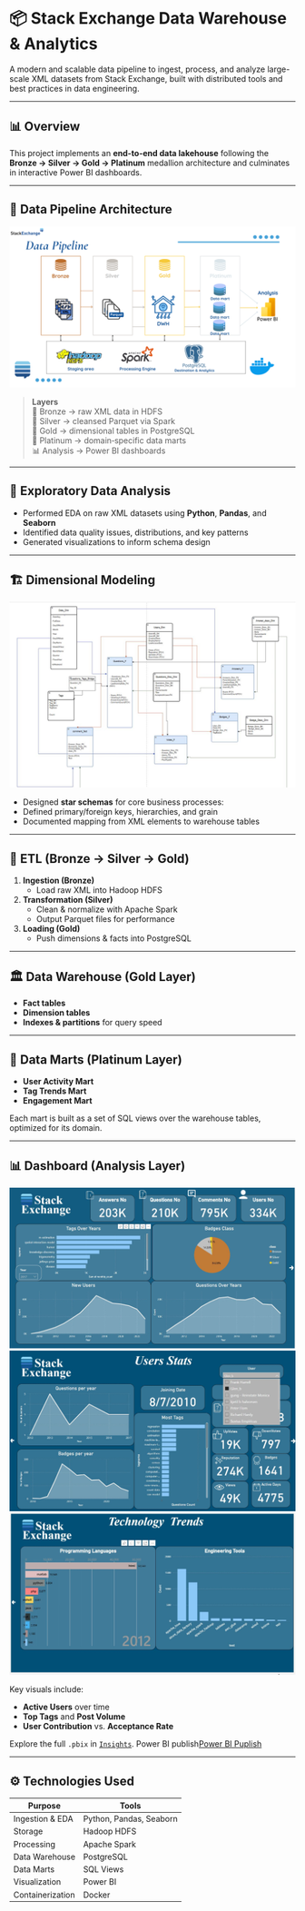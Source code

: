 # 📦 Stack Exchange Data Warehouse & Analytics

A modern and scalable data pipeline to ingest, process, and analyze large-scale XML datasets from Stack Exchange, built with distributed tools and best practices in data engineering.

---

## 📊 Overview

This project implements an **end-to-end data lakehouse** following the **Bronze → Silver → Gold → Platinum** medallion architecture and culminates in interactive Power BI dashboards.

---

## 🔁 Data Pipeline Architecture

![Medallion Architecture](data-pipeline.png)

> **Layers**  
> 🔸 Bronze → raw XML data in HDFS  
> 🔹 Silver → cleansed Parquet via Spark  
> 🏅 Gold → dimensional tables in PostgreSQL  
> 💎 Platinum → domain‑specific data marts  
> 📊 Analysis → Power BI dashboards

---

## 🧪 Exploratory Data Analysis


- Performed EDA on raw XML datasets using **Python**, **Pandas**, and **Seaborn**  
- Identified data quality issues, distributions, and key patterns  
- Generated visualizations to inform schema design

---

## 🏗️ Dimensional Modeling

![Dimensional Modeling](Dimensional-Model/full-model.JPG)

- Designed **star schemas** for core business processes:   
- Defined primary/foreign keys, hierarchies, and grain  
- Documented mapping from XML elements to warehouse tables

---

## 🚚 ETL (Bronze → Silver → Gold)

1. **Ingestion (Bronze)**  
   - Load raw XML into Hadoop HDFS  
2. **Transformation (Silver)**  
   - Clean & normalize with Apache Spark  
   - Output Parquet files for performance  
3. **Loading (Gold)**  
   - Push dimensions & facts into PostgreSQL  

---

## 🏛️ Data Warehouse (Gold Layer)

- **Fact tables**  
- **Dimension tables** 
- **Indexes & partitions** for query speed  
---

## 💎 Data Marts (Platinum Layer)

- **User Activity Mart**  
- **Tag Trends Mart**  
- **Engagement Mart**  

Each mart is built as a set of SQL views over the warehouse tables, optimized for its domain.

---

## 📊 Dashboard (Analysis Layer)

![Dashboard Overview](Insights/Site-OverView.JPG)
![User Stats](Insights/User-Stats-1.JPG)
![Tech Trends](Insights/Tech-Trends.JPG)



Key visuals include:
- **Active Users** over time  
- **Top Tags** and **Post Volume**  
- **User Contribution** vs. **Acceptance Rate**

Explore the full `.pbix` in [`Insights`](Insights).
Power BI publish[Power BI Puplish](https://app.powerbi.com/groups/me/reports/f3e1e1c6-580c-4a27-b699-e31e4db28a55/05a4b39b2712cab9a9f4?experience=power-bi)

---

## ⚙️ Technologies Used

| Purpose              | Tools                        |
|----------------------|------------------------------|
| Ingestion & EDA      | Python, Pandas, Seaborn      |
| Storage              | Hadoop HDFS                  |
| Processing           | Apache Spark                 |
| Data Warehouse       | PostgreSQL                   |
| Data Marts           | SQL Views                    |
| Visualization        | Power BI                     |
| Containerization     | Docker                       |






